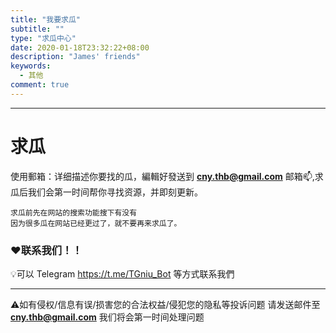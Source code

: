 ```yaml
---
title: "我要求瓜"
subtitle: ""
type: "求瓜中心"
date: 2020-01-18T23:32:22+08:00
description: "James' friends"
keywords: 
  - 其他
comment: true
---
```


<!-- When you set data `friends.yml` in `yourProject/data/` directory, it will be automatically loaded here. -->
---
<!-- You can define additional content below for this page. -->

# 求瓜

使用郵箱：详细描述你要找的瓜，編輯好發送到 **cny.thb@gmail.com** 邮箱📫,求瓜后我们会第一时间帮你寻找资源，并即刻更新。

```
求瓜前先在网站的搜索功能搜下有没有
因为很多瓜在网站已经更过了，就不要再来求瓜了。

```

### ❤️联系我们！！

💡可以 Telegram https://t.me/TGniu_Bot 等方式联系我們
***
⚠️如有侵权/信息有误/损害您的合法权益/侵犯您的隐私等投诉问题
请发送邮件至 **cny.thb@gmail.com** 我们将会第一时间处理问题
